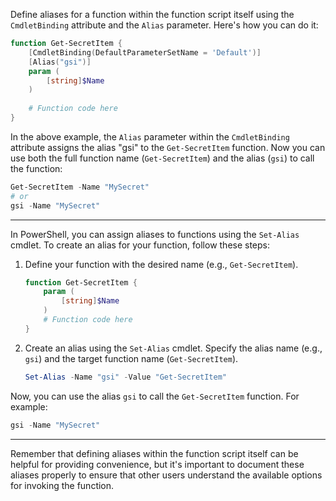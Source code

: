 Define aliases for a function within the function script itself using the `CmdletBinding` attribute and the `Alias` parameter. Here's how you can do it:

```powershell
function Get-SecretItem {
    [CmdletBinding(DefaultParameterSetName = 'Default')]
    [Alias("gsi")]
    param (
        [string]$Name
    )
    
    # Function code here
}
```

In the above example, the `Alias` parameter within the `CmdletBinding` attribute assigns the alias "gsi" to the `Get-SecretItem` function. Now you can use both the full function name (`Get-SecretItem`) and the alias (`gsi`) to call the function:

```powershell
Get-SecretItem -Name "MySecret"
# or
gsi -Name "MySecret"
```

----

In PowerShell, you can assign aliases to functions using the `Set-Alias` cmdlet. To create an alias for your function, follow these steps:

1. Define your function with the desired name (e.g., `Get-SecretItem`).
   
   ```powershell
   function Get-SecretItem {
       param (
           [string]$Name
       )
       # Function code here
   }
   ```

2. Create an alias using the `Set-Alias` cmdlet. Specify the alias name (e.g., `gsi`) and the target function name (`Get-SecretItem`).

   ```powershell
   Set-Alias -Name "gsi" -Value "Get-SecretItem"
   ```

Now, you can use the alias `gsi` to call the `Get-SecretItem` function. For example:

```powershell
gsi -Name "MySecret"
```

---------

Remember that defining aliases within the function script itself can be helpful for providing convenience, but it's important to document these aliases properly to ensure that other users understand the available options for invoking the function.